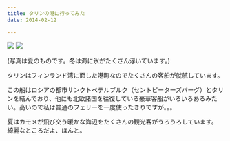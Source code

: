 ```yaml
---
title: タリンの港に行ってみた
date: 2014-02-12

---
```


![](https://farm1.staticflickr.com/650/20899038469_e1ee484ca0_b.jpg)
![](https://farm6.staticflickr.com/5500/10876685374_0fe12a3875_k.jpg)

(写真は夏のものです。冬は海に氷がたくさん浮いています。)

タリンはフィンランド湾に面した港町なのでたくさんの客船が就航しています。

この船はロシアの都市サンクトペテルブルク（セントピーターズバーグ）とタリンを結んでおり、他にも北欧諸国を往復している豪華客船がいろいろあるみたい。高いので私は普通のフェリーを一度使ったきりですが。。。

夏はカモメが飛び交う暖かな海辺をたくさんの観光客がうろうろしています。
綺麗なところだよ、ほんと。
